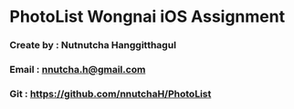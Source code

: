 # PhotoList Wongnai iOS Assignment

### Create by : Nutnutcha Hanggitthagul
### Email : nnutcha.h@gmail.com
### Git : https://github.com/nnutchaH/PhotoList
